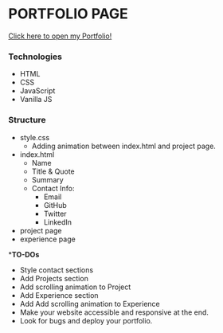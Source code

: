 # PORTFOLIO PAGE

<a href="#">Click here to open my Portfolio!</a>


### Technologies
- HTML
- CSS
- JavaScript
- Vanilla JS 


### Structure
- style.css
    - Adding animation between index.html and project page.
- index.html
    - Name
    - Title & Quote
    - Summary
    - Contact Info:
        - Email
        - GitHub
        - Twitter
        - LinkedIn
- project page
- experience page



***TO-DOs**





- Style contact sections
- Add Projects section
- Add scrolling animation to Project 
- Add Experience section
- Add Add scrolling animation to Experience 
- Make your website accessible and responsive at the end. 
- Look for bugs and deploy your portfolio.


